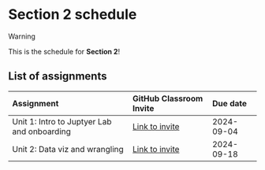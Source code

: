 # Section 2 schedule

> [!WARNING]  
> This is the schedule for **Section 2**!

## List of assignments

| **Assignment** | **GitHub Classroom Invite** | **Due date** |
|:--- |:--- |:--- |
| Unit 1: Intro to Juptyer Lab and onboarding | [Link to invite](https://classroom.github.com/a/DiZ22EwH) | 2024-09-04 |
| Unit 2: Data viz and wrangling | [Link to invite](https://classroom.github.com/a/_JGXvDi-) | 2024-09-18 |
<!-- start of comment
| Unit 3: Simple linear models | [Link to invite](https://classroom.github.com/a/_b0uj0dO) | 2024-05-24 |
| Unit 4: Multiple regression | [Link to invite](https://classroom.github.com/a/MzXN533W) | 2024-05-31 |
| Unit 5: Logistic regression | [Link to invite](https://classroom.github.com/a/psdk0fEo) | 2024-06-07 |
| Unit 6: Scikit-Learn API | [Link to invite](https://classroom.github.com/a/l9uYoyRL) | 2024-06-14 |
| Unit 7: Virtual sampling | [Link to invite](https://classroom.github.com/a/AuL6F9ei) | 2024-06-21 |
| Unit 8: Bootstrap sampling and confidence intervals | [Link to invite](https://classroom.github.com/a/vOXNrqpF) | 2024-06-28 |
| Unit 9: Hypothesis testing | [Link to invite](https://classroom.github.com/a/-tFaiR53) | 2024-07-12 |
| Unit 10: Inference for regression | [Link to invite](https://classroom.github.com/a/CtoR5reg) | 2024-07-19 | 
| Unit 11: Decision trees | [Link to invite](https://classroom.github.com/a/5fc0cHlJ) | 2024-07-26 |
| Unit 12: Non-linear models | [Link to invite](https://classroom.github.com/a/NwFwYuKk) | 2024-08-02 |
| Unit 13: Evaluating model performance| [Link to invite](https://classroom.github.com/a/XrLKD54T) | 2023-08-07 |
end of comment -->
